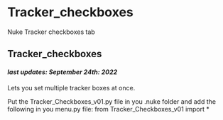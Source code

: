 # Tracker_checkboxes
Nuke Tracker checkboxes tab

## Tracker_checkboxes 
#### *last updates: September 24th: 2022* 
Lets you set multiple tracker boxes at once. 
  
Put the Tracker_Checkboxes_v01.py file in you .nuke folder and add the following in you menu.py file:
from Tracker_Checkboxes_v01 import *
